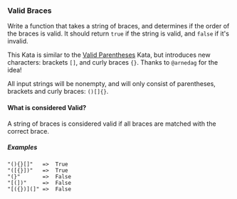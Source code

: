 ### Valid Braces
Write a function that takes a string of braces, and determines if the order of the braces is valid. It should return ``true`` if the string is valid, and ``false`` if it's invalid.

This Kata is similar to the [Valid Parentheses](https://www.codewars.com/kata/valid-parentheses-1) Kata, but introduces new characters: brackets ``[]``, and curly braces ``{}``. Thanks to ``@arnedag`` for the idea!

All input strings will be nonempty, and will only consist of parentheses, brackets and curly braces: ``()[]{}``.

#### What is considered Valid?
A string of braces is considered valid if all braces are matched with the correct brace.

##### Examples
```
"(){}[]"   =>  True
"([{}])"   =>  True
"(}"       =>  False
"[(])"     =>  False
"[({})](]" =>  False
```